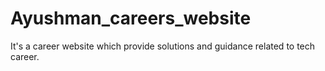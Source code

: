 # Ayushman_careers_website
It's a career website which provide solutions and guidance related to tech career.
